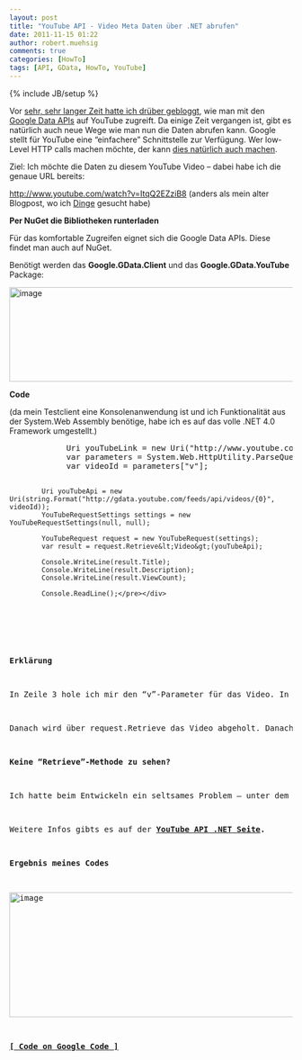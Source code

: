 ```yaml
---
layout: post
title: "YouTube API - Video Meta Daten über .NET abrufen"
date: 2011-11-15 01:22
author: robert.muehsig
comments: true
categories: [HowTo]
tags: [API, GData, HowTo, YouTube]
---
```

{% include JB/setup %}
<p>Vor <a href="{{BASE_PATH}}/2008/01/09/howto-youtube-mit-c-durchsuchen-einstieg-in-die-youtube-api-google-data-api/">sehr, sehr langer Zeit hatte ich drüber gebloggt</a>, wie man mit den <a href="http://code.google.com/apis/youtube/getting_started.html#data_api">Google Data APIs</a> auf YouTube zugreift. Da einige Zeit vergangen ist, gibt es natürlich auch neue Wege wie man nun die Daten abrufen kann. Google stellt für YouTube eine “einfachere” Schnittstelle zur Verfügung. Wer low-Level HTTP calls machen möchte, der kann <a href="http://code.google.com/apis/youtube/2.0/developers_guide_protocol_audience.html">dies natürlich auch machen</a>.</p> <p>Ziel: Ich möchte die Daten zu diesem YouTube Video – dabei habe ich die genaue URL bereits:</p> <p><a href="http://www.youtube.com/watch?v=ItqQ2EZziB8">http://www.youtube.com/watch?v=ItqQ2EZziB8</a> (anders als mein alter Blogpost, wo ich <a href="{{BASE_PATH}}/2008/01/09/howto-youtube-mit-c-durchsuchen-einstieg-in-die-youtube-api-google-data-api/">Dinge</a> gesucht habe)</p> <p><strong>Per NuGet die Bibliotheken runterladen</strong></p> <p>Für das komfortable Zugreifen eignet sich die Google Data APIs. Diese findet man auch auf NuGet.</p> <p>Benötigt werden das <strong>Google.GData.Client</strong> und das <strong>Google.GData.YouTube</strong> Package:</p> <p><a href="{{BASE_PATH}}/assets/wp-images/image1388.png"><img style="background-image: none; border-right-width: 0px; padding-left: 0px; padding-right: 0px; display: inline; border-top-width: 0px; border-bottom-width: 0px; border-left-width: 0px; padding-top: 0px" title="image" border="0" alt="image" src="{{BASE_PATH}}/assets/wp-images/image_thumb570.png" width="537" height="168"></a></p> <p><strong>Code</strong></p> <p>(da mein Testclient eine Konsolenanwendung ist und ich Funktionalität aus der System.Web Assembly benötige, habe ich es auf das volle .NET 4.0 Framework umgestellt.)</p> <div style="padding-bottom: 0px; margin: 0px; padding-left: 0px; padding-right: 0px; display: inline; float: none; padding-top: 0px" id="scid:812469c5-0cb0-4c63-8c15-c81123a09de7:740280be-52ed-4877-ac6d-220822b7abdf" class="wlWriterEditableSmartContent"><pre name="code" class="c#">			Uri youTubeLink = new Uri("http://www.youtube.com/watch?v=ItqQ2EZziB8");
            var parameters = System.Web.HttpUtility.ParseQueryString(youTubeLink.Query);
            var videoId = parameters["v"];

            Uri youTubeApi = new Uri(string.Format("http://gdata.youtube.com/feeds/api/videos/{0}", videoId));
            YouTubeRequestSettings settings = new YouTubeRequestSettings(null, null);

            YouTubeRequest request = new YouTubeRequest(settings);
            var result = request.Retrieve&lt;Video&gt;(youTubeApi);

            Console.WriteLine(result.Title);
            Console.WriteLine(result.Description);
            Console.WriteLine(result.ViewCount);

            Console.ReadLine();</pre></div>
<p>&nbsp;</p>
<p><strong>Erklärung</strong></p>
<p>In Zeile 3 hole ich mir den “v”-Parameter für das Video. In Zeile 5 lege ich leere YouTubeRequestSettings an – damit kann ich alle öffentlichen Daten abrufen, allerdings keine Kommentare verfassen oder Videos hochladen (was eigentlich klar ist).</p>
<p>Danach wird über request.Retrieve das Video abgeholt. Danach stehen mir allerhand Meta Informationen zum Video zur Verfügung.</p>
<p><strong>Keine “Retrieve”-Methode zu sehen? </strong></p>
<p>Ich hatte beim Entwickeln ein seltsames Problem – unter dem Request-Objekt hatte ich keine Retrieve oder Get Methode. Ich bin mir nicht sicher woran es lag. Jedenfalls stammt die YouTubeRequest Klasse aus dem Google.YouTube Namespace – evtl. hatte ich eine andere Klasse erwischt.</p>
<p>Weitere Infos gibts es auf der<strong> </strong><a href="http://code.google.com/apis/youtube/2.0/developers_guide_protocol.html"><strong>YouTube API .NET Seite</strong></a><strong>.</strong></p>
<p><strong>Ergebnis meines Codes</strong></p>
<p><a href="{{BASE_PATH}}/assets/wp-images/image1389.png"><img style="background-image: none; border-right-width: 0px; padding-left: 0px; padding-right: 0px; display: inline; border-top-width: 0px; border-bottom-width: 0px; border-left-width: 0px; padding-top: 0px" title="image" border="0" alt="image" src="{{BASE_PATH}}/assets/wp-images/image_thumb571.png" width="555" height="222"></a></p>
<p><strong><a href="http://code.google.com/p/code-inside/source/browse/#git%2F2011%2Fyoutubeapi%253Fstate%253Dclosed">[ Code on Google Code ]</a></strong></p>
